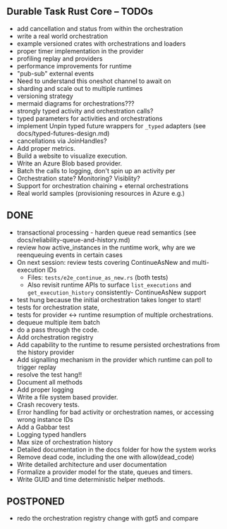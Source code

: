 ## Durable Task Rust Core – TODOs

- add cancellation and status from within the orchestration
- write a real world orchestration
- example versioned crates with orchestrations and loaders
- proper timer implementation in the provider
- profiling replay and providers
- performance improvements for runtime
- "pub-sub" external events
- Need to understand this oneshot channel to await on
- sharding and scale out to multiple runtimes
- versioning strategy
- mermaid diagrams for orchestrations???
- strongly typed activity and orchestration calls?
- typed parameters for activities and orchestrations
- implement Unpin typed future wrappers for `_typed` adapters (see docs/typed-futures-design.md)
- cancellations via JoinHandles?
- Add proper metrics.
- Build a website to visualize execution.
- Write an Azure Blob based provider.
- Batch the calls to logging, don't spin up an activity per
- Orchestration state? Monitoring? Visiblity? 
- Support for orchestration chaining + eternal orchestrations
- Real world samples (provisioning resources in Azure e.g.)

## DONE

- transactional processing - harden queue read semantics (see docs/reliability-queue-and-history.md)
- review how active_instances in the runtime work, why are we reenqueuing events in certain cases
- On next session: review tests covering ContinueAsNew and multi-execution IDs
	- Files: `tests/e2e_continue_as_new.rs` (both tests)
	- Also revisit runtime APIs to surface `list_executions` and `get_execution_history` consistently- ContinueAsNew support
- test hung because the initial orchestration takes longer to start!
- tests for orchestration state, 
- tests for provider <-> runtime resumption of multiple orchestrations. 
- dequeue multiple item batch
- do a pass through the code. 
- Add orchestration registry
- Add capability to the runtime to resume persisted orchestrations from the history provider
- Add signalling mechanism in the provider which runtime can poll to trigger replay
- resolve the test hang!!
- Document all methods
- Add proper logging
- Write a file system based provider.
- Crash recovery tests.
- Error handling for bad activity or orchestration names, or accessing wrong instance IDs
- Add a Gabbar test
- Logging typed handlers
- Max size of orchestration history
- Detailed documentation in the docs folder for how the system works
- Remove dead code, including the one with allow(dead_code)
- Write detailed architecture and user documentation 
- Formalize a provider model for the state, queues and timers.
- Write GUID and time deterministic helper methods.

## POSTPONED

- redo the orchestration registry change with gpt5 and compare
